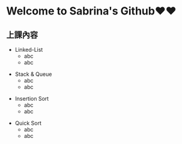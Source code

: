 # Welcome to Sabrina's Github❤️❤️
## 上課內容
* Linked-List
  * abc
  * abc
- Stack & Queue
  - abc
  - abc
* Insertion Sort
  * abc
  * abc
- Quick Sort
  - abc
  - abc
